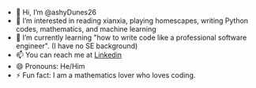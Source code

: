 - 👋 Hi, I’m @ashyDunes26
- 👀 I’m interested in reading xianxia, playing homescapes, writing Python codes, mathematics, and machine learning
- 🌱 I’m currently learning "how to write code like a professional software engineer". (I have no SE background)
- 📫 You can reach me at [Linkedin](https://www.linkedin.com/in/saiyer87/)
- 😄 Pronouns: He/Him
- ⚡ Fun fact: I am a mathematics lover who loves coding.  

<!---
ashyDunes26/ashyDunes26 is a ✨ special ✨ repository because its `README.md` (this file) appears on your GitHub profile.
You can click the Preview link to take a look at your changes.
--->

